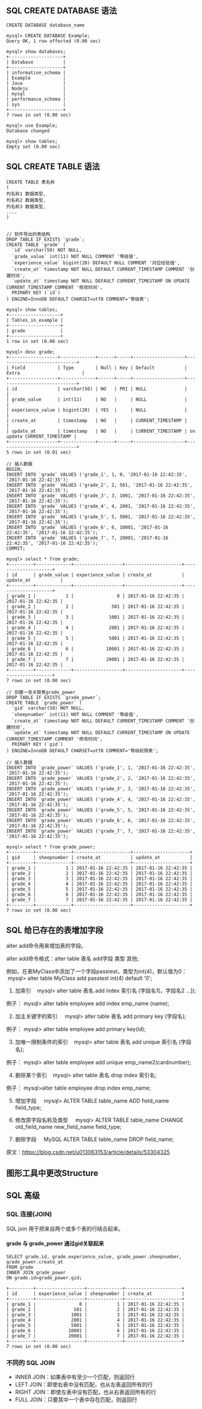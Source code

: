 ## SQL CREATE DATABASE 语法
```
CREATE DATABASE database_name

mysql> CREATE DATABASE Example;
Query OK, 1 row affected (0.00 sec)

mysql> show databases;
+--------------------+
| Database           |
+--------------------+
| information_schema |
| Example            |
| Java               |
| Nodejs             |
| mysql              |
| performance_schema |
| sys                |
+--------------------+
7 rows in set (0.00 sec)

mysql> use Example;
Database changed

mysql> show tables;
Empty set (0.00 sec)

```

## SQL CREATE TABLE 语法
```
CREATE TABLE 表名称
(
列名称1 数据类型,
列名称2 数据类型,
列名称3 数据类型,
....
)


// 软件导出的表结构
DROP TABLE IF EXISTS `grade`;
CREATE TABLE `grade` (
  `id` varchar(50) NOT NULL,
  `grade_value` int(11) NOT NULL COMMENT '等级值',
  `experience_value` bigint(20) DEFAULT NULL COMMENT '对应经验值',
  `create_at` timestamp NOT NULL DEFAULT CURRENT_TIMESTAMP COMMENT '创建时间',
  `update_at` timestamp NOT NULL DEFAULT CURRENT_TIMESTAMP ON UPDATE CURRENT_TIMESTAMP COMMENT '修改时间',
  PRIMARY KEY (`id`)
) ENGINE=InnoDB DEFAULT CHARSET=utf8 COMMENT='等级表';

mysql> show tables;
+-------------------+
| Tables_in_example |
+-------------------+
| grade             |
+-------------------+
1 row in set (0.00 sec)

mysql> desc grade;
+------------------+-------------+------+-----+-------------------+-----------------------------+
| Field            | Type        | Null | Key | Default           | Extra                       |
+------------------+-------------+------+-----+-------------------+-----------------------------+
| id               | varchar(50) | NO   | PRI | NULL              |                             |
| grade_value      | int(11)     | NO   |     | NULL              |                             |
| experience_value | bigint(20)  | YES  |     | NULL              |                             |
| create_at        | timestamp   | NO   |     | CURRENT_TIMESTAMP |                             |
| update_at        | timestamp   | NO   |     | CURRENT_TIMESTAMP | on update CURRENT_TIMESTAMP |
+------------------+-------------+------+-----+-------------------+-----------------------------+
5 rows in set (0.01 sec)

// 插入数据
BEGIN;
INSERT INTO `grade` VALUES ('grade_1', 1, 0, '2017-01-16 22:42:35', '2017-01-16 22:42:35');
INSERT INTO `grade` VALUES ('grade_2', 2, 501, '2017-01-16 22:42:35', '2017-01-16 22:42:35');
INSERT INTO `grade` VALUES ('grade_3', 3, 1001, '2017-01-16 22:42:35', '2017-01-16 22:42:35');
INSERT INTO `grade` VALUES ('grade_4', 4, 2001, '2017-01-16 22:42:35', '2017-01-16 22:42:35');
INSERT INTO `grade` VALUES ('grade_5', 5, 5001, '2017-01-16 22:42:35', '2017-01-16 22:42:35');
INSERT INTO `grade` VALUES ('grade_6', 6, 10001, '2017-01-16 22:42:35', '2017-01-16 22:42:35');
INSERT INTO `grade` VALUES ('grade_7', 7, 20001, '2017-01-16 22:42:35', '2017-01-16 22:42:35');
COMMIT;

mysql> select * from grade;
+---------+-------------+------------------+---------------------+---------------------+
| id      | grade_value | experience_value | create_at           | update_at           |
+---------+-------------+------------------+---------------------+---------------------+
| grade_1 |           1 |                0 | 2017-01-16 22:42:35 | 2017-01-16 22:42:35 |
| grade_2 |           2 |              501 | 2017-01-16 22:42:35 | 2017-01-16 22:42:35 |
| grade_3 |           3 |             1001 | 2017-01-16 22:42:35 | 2017-01-16 22:42:35 |
| grade_4 |           4 |             2001 | 2017-01-16 22:42:35 | 2017-01-16 22:42:35 |
| grade_5 |           5 |             5001 | 2017-01-16 22:42:35 | 2017-01-16 22:42:35 |
| grade_6 |           6 |            10001 | 2017-01-16 22:42:35 | 2017-01-16 22:42:35 |
| grade_7 |           7 |            20001 | 2017-01-16 22:42:35 | 2017-01-16 22:42:35 |
+---------+-------------+------------------+---------------------+---------------------+
7 rows in set (0.00 sec)

// 创建一张关联表grade_power
DROP TABLE IF EXISTS `grade_power`;
CREATE TABLE `grade_power` (
  `gid` varchar(50) NOT NULL,
  `sheepnumber` int(11) NOT NULL COMMENT '等级值',
  `create_at` timestamp NOT NULL DEFAULT CURRENT_TIMESTAMP COMMENT '创建时间',
  `update_at` timestamp NOT NULL DEFAULT CURRENT_TIMESTAMP ON UPDATE CURRENT_TIMESTAMP COMMENT '修改时间',
  PRIMARY KEY (`gid`)
) ENGINE=InnoDB DEFAULT CHARSET=utf8 COMMENT='等级权限表';

// 插入数据
INSERT INTO `grade_power` VALUES ('grade_1', 1, '2017-01-16 22:42:35', '2017-01-16 22:42:35');
INSERT INTO `grade_power` VALUES ('grade_2', 2, '2017-01-16 22:42:35', '2017-01-16 22:42:35');
INSERT INTO `grade_power` VALUES ('grade_3', 3, '2017-01-16 22:42:35', '2017-01-16 22:42:35');
INSERT INTO `grade_power` VALUES ('grade_4', 4, '2017-01-16 22:42:35', '2017-01-16 22:42:35');
INSERT INTO `grade_power` VALUES ('grade_5', 5, '2017-01-16 22:42:35', '2017-01-16 22:42:35');
INSERT INTO `grade_power` VALUES ('grade_6', 6, '2017-01-16 22:42:35', '2017-01-16 22:42:35');
INSERT INTO `grade_power` VALUES ('grade_7', 7, '2017-01-16 22:42:35', '2017-01-16 22:42:35');

mysql> select * from grade_power;
+---------+-------------+---------------------+---------------------+
| gid     | sheepnumber | create_at           | update_at           |
+---------+-------------+---------------------+---------------------+
| grade_1 |           1 | 2017-01-16 22:42:35 | 2017-01-16 22:42:35 |
| grade_2 |           2 | 2017-01-16 22:42:35 | 2017-01-16 22:42:35 |
| grade_3 |           3 | 2017-01-16 22:42:35 | 2017-01-16 22:42:35 |
| grade_4 |           4 | 2017-01-16 22:42:35 | 2017-01-16 22:42:35 |
| grade_5 |           5 | 2017-01-16 22:42:35 | 2017-01-16 22:42:35 |
| grade_6 |           6 | 2017-01-16 22:42:35 | 2017-01-16 22:42:35 |
| grade_7 |           7 | 2017-01-16 22:42:35 | 2017-01-16 22:42:35 |
+---------+-------------+---------------------+---------------------+
7 rows in set (0.00 sec)
```

## SQL 给已存在的表增加字段
alter add命令用来增加表的字段。

alter add命令格式：alter table 表名 add字段 类型 其他;

例如，在表MyClass中添加了一个字段passtest，类型为int(4)，默认值为0：
   mysql> alter table MyClass add passtest int(4) default '0';

1) 加索引
   mysql> alter table 表名 add index 索引名 (字段名1[，字段名2 …]);

例子： mysql> alter table employee add index emp_name (name);

2) 加主关键字的索引
    mysql> alter table 表名 add primary key (字段名);

例子： mysql> alter table employee add primary key(id);

3) 加唯一限制条件的索引
   mysql> alter table 表名 add unique 索引名 (字段名);

例子： mysql> alter table employee add unique emp_name2(cardnumber);

4) 删除某个索引
   mysql> alter table 表名 drop index 索引名;

例子： mysql>alter table employee drop index emp_name;

5) 增加字段
    mysql> ALTER TABLE table_name ADD field_name field_type;

6) 修改原字段名称及类型
    mysql> ALTER TABLE table_name CHANGE old_field_name new_field_name field_type;

7) 删除字段
    MySQL ALTER TABLE table_name DROP field_name;

原文：https://blog.csdn.net/u013063153/article/details/53304325 

## 图形工具中更改Structure


## SQL 高级
### SQL 连接(JOIN)
SQL join 用于把来自两个或多个表的行结合起来。

#### grade 与 grade_power 通过gid关联起来
```
SELECT grade.id, grade.experience_value, grade_power.sheepnumber, grade_power.create_at
FROM grade
INNER JOIN grade_power
ON grade.id=grade_power.gid;

+---------+------------------+-------------+---------------------+
| id      | experience_value | sheepnumber | create_at           |
+---------+------------------+-------------+---------------------+
| grade_1 |                0 |           1 | 2017-01-16 22:42:35 |
| grade_2 |              501 |           2 | 2017-01-16 22:42:35 |
| grade_3 |             1001 |           3 | 2017-01-16 22:42:35 |
| grade_4 |             2001 |           4 | 2017-01-16 22:42:35 |
| grade_5 |             5001 |           5 | 2017-01-16 22:42:35 |
| grade_6 |            10001 |           6 | 2017-01-16 22:42:35 |
| grade_7 |            20001 |           7 | 2017-01-16 22:42:35 |
+---------+------------------+-------------+---------------------+
7 rows in set (0.00 sec)

```
### 不同的 SQL JOIN
* INNER JOIN：如果表中有至少一个匹配，则返回行
* LEFT JOIN：即使右表中没有匹配，也从左表返回所有的行
* RIGHT JOIN：即使左表中没有匹配，也从右表返回所有的行
* FULL JOIN：只要其中一个表中存在匹配，则返回行



